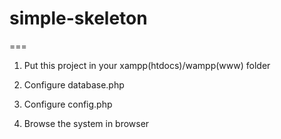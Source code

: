 # simple-skeleton

===

1. Put this project in your xampp(htdocs)/wampp(www) folder

2. Configure database.php

3. Configure config.php

4. Browse the system in browser
